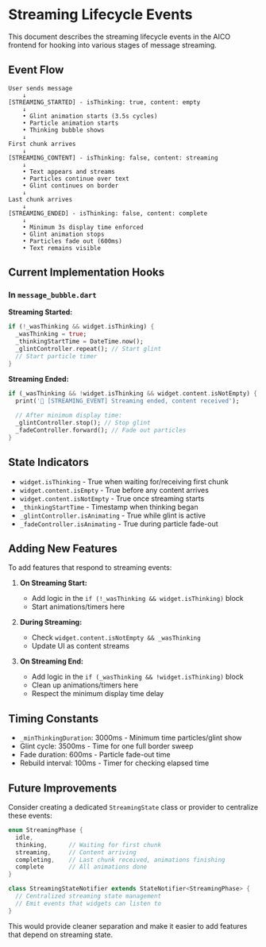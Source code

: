 # Streaming Lifecycle Events

This document describes the streaming lifecycle events in the AICO frontend for hooking into various stages of message streaming.

## Event Flow

```
User sends message
    ↓
[STREAMING_STARTED] - isThinking: true, content: empty
    ↓
    • Glint animation starts (3.5s cycles)
    • Particle animation starts
    • Thinking bubble shows
    ↓
First chunk arrives
    ↓
[STREAMING_CONTENT] - isThinking: false, content: streaming
    ↓
    • Text appears and streams
    • Particles continue over text
    • Glint continues on border
    ↓
Last chunk arrives
    ↓
[STREAMING_ENDED] - isThinking: false, content: complete
    ↓
    • Minimum 3s display time enforced
    • Glint animation stops
    • Particles fade out (600ms)
    • Text remains visible
```

## Current Implementation Hooks

### In `message_bubble.dart`

**Streaming Started:**
```dart
if (!_wasThinking && widget.isThinking) {
  _wasThinking = true;
  _thinkingStartTime = DateTime.now();
  _glintController.repeat(); // Start glint
  // Start particle timer
}
```

**Streaming Ended:**
```dart
if (_wasThinking && !widget.isThinking && widget.content.isNotEmpty) {
  print('🎨 [STREAMING_EVENT] Streaming ended, content received');
  
  // After minimum display time:
  _glintController.stop(); // Stop glint
  _fadeController.forward(); // Fade out particles
}
```

## State Indicators

- `widget.isThinking` - True when waiting for/receiving first chunk
- `widget.content.isEmpty` - True before any content arrives
- `widget.content.isNotEmpty` - True once streaming starts
- `_thinkingStartTime` - Timestamp when thinking began
- `_glintController.isAnimating` - True while glint is active
- `_fadeController.isAnimating` - True during particle fade-out

## Adding New Features

To add features that respond to streaming events:

1. **On Streaming Start:**
   - Add logic in the `if (!_wasThinking && widget.isThinking)` block
   - Start animations/timers here

2. **During Streaming:**
   - Check `widget.content.isNotEmpty && _wasThinking`
   - Update UI as content streams

3. **On Streaming End:**
   - Add logic in the `if (_wasThinking && !widget.isThinking)` block
   - Clean up animations/timers here
   - Respect the minimum display time delay

## Timing Constants

- `_minThinkingDuration`: 3000ms - Minimum time particles/glint show
- Glint cycle: 3500ms - Time for one full border sweep
- Fade duration: 600ms - Particle fade-out time
- Rebuild interval: 100ms - Timer for checking elapsed time

## Future Improvements

Consider creating a dedicated `StreamingState` class or provider to centralize these events:

```dart
enum StreamingPhase {
  idle,
  thinking,      // Waiting for first chunk
  streaming,     // Content arriving
  completing,    // Last chunk received, animations finishing
  complete       // All animations done
}

class StreamingStateNotifier extends StateNotifier<StreamingPhase> {
  // Centralized streaming state management
  // Emit events that widgets can listen to
}
```

This would provide cleaner separation and make it easier to add features that depend on streaming state.
